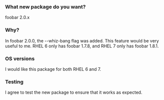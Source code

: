 ### What new package do you want?

foobar 2.0.x

### Why?

In foobar 2.0.0, the --whiz-bang flag was added.  This feature would be very
useful to me.  RHEL 6 only has foobar 1.7.8, and RHEL 7 only has foobar 1.8.1.

### OS versions

I would like this package for both RHEL 6 and 7.

### Testing

I agree to test the new package to ensure that it works as expected.
